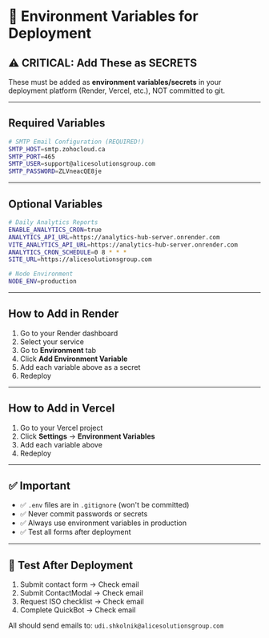# 🔐 Environment Variables for Deployment

## ⚠️ **CRITICAL: Add These as SECRETS**

These must be added as **environment variables/secrets** in your deployment platform (Render, Vercel, etc.), NOT committed to git.

---

## **Required Variables**

```bash
# SMTP Email Configuration (REQUIRED!)
SMTP_HOST=smtp.zohocloud.ca
SMTP_PORT=465
SMTP_USER=support@alicesolutionsgroup.com
SMTP_PASSWORD=ZLVneacQE8je
```

---

## **Optional Variables**

```bash
# Daily Analytics Reports
ENABLE_ANALYTICS_CRON=true
ANALYTICS_API_URL=https://analytics-hub-server.onrender.com
VITE_ANALYTICS_API_URL=https://analytics-hub-server.onrender.com
ANALYTICS_CRON_SCHEDULE=0 8 * * *
SITE_URL=https://alicesolutionsgroup.com

# Node Environment
NODE_ENV=production
```

---

## **How to Add in Render**

1. Go to your Render dashboard
2. Select your service
3. Go to **Environment** tab
4. Click **Add Environment Variable**
5. Add each variable above as a secret
6. Redeploy

---

## **How to Add in Vercel**

1. Go to your Vercel project
2. Click **Settings** → **Environment Variables**
3. Add each variable above
4. Redeploy

---

## ✅ **Important**

- ✅ `.env` files are in `.gitignore` (won't be committed)
- ✅ Never commit passwords or secrets
- ✅ Always use environment variables in production
- ✅ Test all forms after deployment

---

## 🧪 **Test After Deployment**

1. Submit contact form → Check email
2. Submit ContactModal → Check email
3. Request ISO checklist → Check email
4. Complete QuickBot → Check email

All should send emails to: `udi.shkolnik@alicesolutionsgroup.com`


